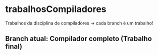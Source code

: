 # trabalhosCompiladores
Trabalhos da disciplina de compiladores -> cada branch é um trabalho!

## Branch atual: Compilador completo (Trabalho final)
